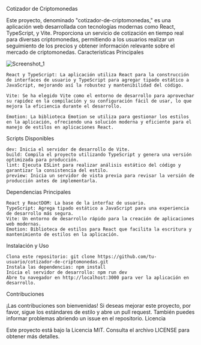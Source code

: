 Cotizador de Criptomonedas

Este proyecto, denominado "cotizador-de-criptomonedas," es una aplicación web desarrollada con tecnologías modernas como React, TypeScript, y Vite. Proporciona un servicio de cotización en tiempo real para diversas criptomonedas, permitiendo a los usuarios realizar un seguimiento de los precios y obtener información relevante sobre el mercado de criptomonedas.
Características Principales

![Screenshot_1](https://github.com/Alonedevil8/API-Cotizador-de-Criptomonedas/assets/6482729/4a79d971-6cf1-4343-82de-4523aa72242d)


    React y TypeScript: La aplicación utiliza React para la construcción de interfaces de usuario y TypeScript para agregar tipado estático a JavaScript, mejorando así la robustez y mantenibilidad del código.

    Vite: Se ha elegido Vite como el entorno de desarrollo para aprovechar su rapidez en la compilación y su configuración fácil de usar, lo que mejora la eficiencia durante el desarrollo.

    Emotion: La biblioteca Emotion se utiliza para gestionar los estilos en la aplicación, ofreciendo una solución moderna y eficiente para el manejo de estilos en aplicaciones React.

Scripts Disponibles

    dev: Inicia el servidor de desarrollo de Vite.
    build: Compila el proyecto utilizando TypeScript y genera una versión optimizada para producción.
    lint: Ejecuta ESLint para realizar análisis estático del código y garantizar la consistencia del estilo.
    preview: Inicia un servidor de vista previa para revisar la versión de producción antes de implementarla.

Dependencias Principales

    React y ReactDOM: La base de la interfaz de usuario.
    TypeScript: Agrega tipado estático a JavaScript para una experiencia de desarrollo más segura.
    Vite: Un entorno de desarrollo rápido para la creación de aplicaciones web modernas.
    Emotion: Biblioteca de estilos para React que facilita la escritura y mantenimiento de estilos en la aplicación.

Instalación y Uso

    Clona este repositorio: git clone https://github.com/tu-usuario/cotizador-de-criptomonedas.git
    Instala las dependencias: npm install
    Inicia el servidor de desarrollo: npm run dev
    Abre tu navegador en http://localhost:3000 para ver la aplicación en desarrollo.

Contribuciones

¡Las contribuciones son bienvenidas! Si deseas mejorar este proyecto, por favor, sigue los estándares de estilo y abre un pull request. También puedes informar problemas abriendo un issue en el repositorio.
Licencia

Este proyecto está bajo la Licencia MIT. Consulta el archivo LICENSE para obtener más detalles.
